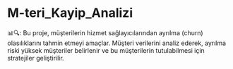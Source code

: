# M-teri_Kayip_Analizi
📊🔍: Bu proje, müşterilerin hizmet sağlayıcılarından ayrılma (churn) olasılıklarını tahmin etmeyi amaçlar. Müşteri verilerini analiz ederek, ayrılma riski yüksek müşteriler belirlenir ve bu müşterilerin tutulabilmesi için stratejiler geliştirilir.
